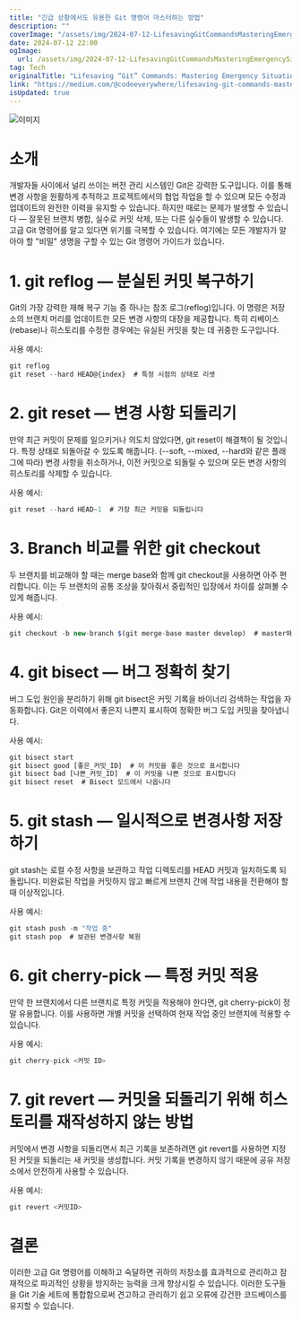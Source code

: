 ```yaml
---
title: "긴급 상황에서도 유용한 Git 명령어 마스터하는 방법"
description: ""
coverImage: "/assets/img/2024-07-12-LifesavingGitCommandsMasteringEmergencySituations_0.png"
date: 2024-07-12 22:00
ogImage: 
  url: /assets/img/2024-07-12-LifesavingGitCommandsMasteringEmergencySituations_0.png
tag: Tech
originalTitle: "Lifesaving “Git” Commands: Mastering Emergency Situations"
link: "https://medium.com/@codeeverywhere/lifesaving-git-commands-mastering-emergency-situations-0a9ccebcc421"
isUpdated: true
---
```





![이미지](/assets/img/2024-07-12-LifesavingGitCommandsMasteringEmergencySituations_0.png)

# 소개

개발자들 사이에서 널리 쓰이는 버전 관리 시스템인 Git은 강력한 도구입니다. 이를 통해 변경 사항을 원활하게 추적하고 프로젝트에서의 협업 작업을 할 수 있으며 모든 수정과 업데이트의 완전한 이력을 유지할 수 있습니다. 하지만 때로는 문제가 발생할 수 있습니다 — 잘못된 브랜치 병합, 실수로 커밋 삭제, 또는 다른 실수들이 발생할 수 있습니다. 고급 Git 명령어를 알고 있다면 위기를 극복할 수 있습니다. 여기에는 모든 개발자가 알아야 할 "비밀" 생명을 구할 수 있는 Git 명령어 가이드가 있습니다.

# 1. git reflog — 분실된 커밋 복구하기

<div class="content-ad"></div>

Git의 가장 강력한 재해 복구 기능 중 하나는 참조 로그(reflog)입니다. 이 명령은 저장소의 브랜치 머리를 업데이트한 모든 변경 사항의 대장을 제공합니다. 특히 리베이스(rebase)나 히스토리를 수정한 경우에는 유실된 커밋을 찾는 데 귀중한 도구입니다.

사용 예시:

```js
git reflog
git reset --hard HEAD@{index}  # 특정 시점의 상태로 리셋
```

# 2. git reset — 변경 사항 되돌리기

<div class="content-ad"></div>

만약 최근 커밋이 문제를 일으키거나 의도치 않았다면, git reset이 해결책이 될 것입니다. 특정 상태로 되돌아갈 수 있도록 해줍니다. (--soft, --mixed, --hard와 같은 플래그에 따라) 변경 사항을 취소하거나, 이전 커밋으로 되돌릴 수 있으며 모든 변경 사항의 히스토리를 삭제할 수 있습니다.

사용 예시:

```js
git reset --hard HEAD~1  # 가장 최근 커밋을 되돌립니다
```

# 3. Branch 비교를 위한 git checkout

<div class="content-ad"></div>

두 브랜치를 비교해야 할 때는 merge base와 함께 git checkout을 사용하면 아주 편리합니다. 이는 두 브랜치의 공통 조상을 찾아줘서 중립적인 입장에서 차이를 살펴볼 수 있게 해줍니다.

사용 예시:

```js
git checkout -b new-branch $(git merge-base master develop)  # master와 develop의 merge base로부터 새 브랜치 생성하기
```

# 4. git bisect — 버그 정확히 찾기

<div class="content-ad"></div>

버그 도입 원인을 분리하기 위해 git bisect은 커밋 기록을 바이너리 검색하는 작업을 자동화합니다. Git은 이력에서 좋은지 나쁜지 표시하여 정확한 버그 도입 커밋을 찾아냅니다.

사용 예시:

```js
git bisect start
git bisect good [좋은_커밋_ID]  # 이 커밋을 좋은 것으로 표시합니다
git bisect bad [나쁜_커밋_ID]  # 이 커밋을 나쁜 것으로 표시합니다
git bisect reset  # Bisect 모드에서 나옵니다
```

# 5. git stash — 일시적으로 변경사항 저장하기

<div class="content-ad"></div>

git stash는 로컬 수정 사항을 보관하고 작업 디렉토리를 HEAD 커밋과 일치하도록 되돌립니다. 미완료된 작업을 커밋하지 않고 빠르게 브랜치 간에 작업 내용을 전환해야 할 때 이상적입니다.

사용 예시:

```js
git stash push -m "작업 중"
git stash pop  # 보관된 변경사항 복원
```

# 6. git cherry-pick — 특정 커밋 적용

<div class="content-ad"></div>

만약 한 브랜치에서 다른 브랜치로 특정 커밋을 적용해야 한다면, git cherry-pick이 정말 유용합니다. 이를 사용하면 개별 커밋을 선택하여 현재 작업 중인 브랜치에 적용할 수 있습니다.

사용 예시:

```js
git cherry-pick <커밋 ID>
```

# 7. git revert — 커밋을 되돌리기 위해 히스토리를 재작성하지 않는 방법

<div class="content-ad"></div>

커밋에서 변경 사항을 되돌리면서 최근 기록을 보존하려면 git revert를 사용하면 지정된 커밋을 되돌리는 새 커밋을 생성합니다. 커밋 기록을 변경하지 않기 때문에 공유 저장소에서 안전하게 사용할 수 있습니다.

사용 예시:

```js
git revert <커밋ID>
```

# 결론

<div class="content-ad"></div>

이러한 고급 Git 명령어를 이해하고 숙달하면 귀하의 저장소를 효과적으로 관리하고 잠재적으로 파괴적인 상황을 방지하는 능력을 크게 향상시킬 수 있습니다. 이러한 도구들을 Git 기술 세트에 통합함으로써 견고하고 관리하기 쉽고 오류에 강건한 코드베이스를 유지할 수 있습니다.